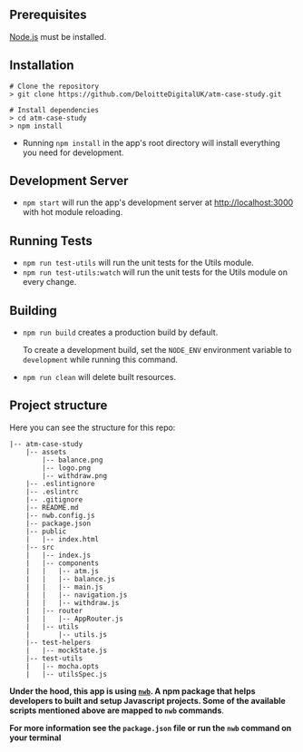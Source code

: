 ## Prerequisites

[Node.js](http://nodejs.org/) must be installed.

## Installation

```shell
# Clone the repository
> git clone https://github.com/DeloitteDigitalUK/atm-case-study.git

# Install dependencies
> cd atm-case-study
> npm install
```
* Running `npm install` in the app's root directory will install everything you need for development.

## Development Server

* `npm start` will run the app's development server at [http://localhost:3000](http://localhost:3000) with hot module reloading.

## Running Tests

* `npm run test-utils` will run the unit tests for the Utils module.
* `npm run test-utils:watch` will run the unit tests for the Utils module on every change.


## Building

* `npm run build` creates a production build by default.

   To create a development build, set the `NODE_ENV` environment variable to `development` while running this command.

* `npm run clean` will delete built resources.

## Project structure

Here you can see the structure for this repo:

```
|-- atm-case-study
    |-- assets
        |-- balance.png
        |-- logo.png
        |-- withdraw.png
    |-- .eslintignore
    |-- .eslintrc
    |-- .gitignore
    |-- README.md
    |-- nwb.config.js
    |-- package.json
    |-- public
    |   |-- index.html
    |-- src
    |   |-- index.js
    |   |-- components
    |   |   |-- atm.js
    |   |   |-- balance.js
    |   |   |-- main.js
    |   |   |-- navigation.js
    |   |   |-- withdraw.js
    |   |-- router
    |   |   |-- AppRouter.js
    |   |-- utils
    |       |-- utils.js
    |-- test-helpers
    |   |-- mockState.js
    |-- test-utils
    |   |-- mocha.opts
    |   |-- utilsSpec.js
```

**Under the hood, this app is using [`nwb`](https://github.com/insin/nwb). A npm package that helps developers to built and setup Javascript projects. Some of the available scripts mentioned above are mapped to `nwb` commands**.

**For more information see the `package.json` file or run the `nwb` command on your terminal**
